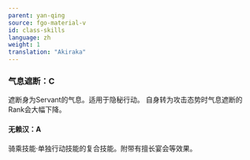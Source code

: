 ```yaml
---
parent: yan-qing
source: fgo-material-v
id: class-skills
language: zh
weight: 1
translation: "Akiraka"
---
```


### 气息遮断：C

遮断身为Servant的气息。适用于隐秘行动。
自身转为攻击态势时气息遮断的Rank会大幅下降。

#### 无赖汉：A

骑乘技能·单独行动技能的复合技能。附带有擅长宴会等效果。
